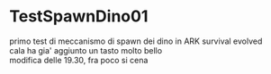 # TestSpawnDino01
primo test di meccanismo di spawn dei dino in ARK survival evolved<BR>
cala ha gia' aggiunto un tasto molto bello<BR>
modifica delle 19.30, fra poco si cena 
